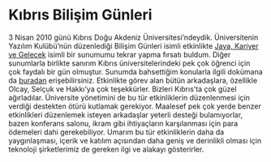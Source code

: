 # Kıbrıs Bilişim Günleri

3 Nisan 2010 günü Kıbrıs Doğu Akdeniz Üniversitesi’ndeydik. Üniversitenin Yazılım Kulübü’nün düzenlediği Bilişim Günleri 
isimli etkinlikte [Java, Kariyer ve Gelecek](http://docs.google.com/View?docid=dfvmbc8h_545nvc337fx) isimli bir sunumumu 
tekrar yapma fırsatı buldum. Diğer sunumlarla birlikte 
sanırım Kıbrıs üniversitelerindeki pek çok öğrenci için çok faydalı bir gün olmuştur. Sunumda bahsettiğim konularla ilgili 
dokümana da [buradan](http://docs.google.com/View?docid=dfvmbc8h_720gtzg77cc) erişebilirsiniz. Etkinlikte görev alan bütün 
arkadaşlara, özellikle Olcay, Selçuk ve Hakkı’ya çok 
teşekkürler. Bizleri Kıbrıs’ta çok güzel ağırladılar. Üniversite yönetimini de bu tür etkinliklerin düzenlenmesi için 
verdiği destekten ötürü kutlamak gerekiyor. Maalesef pek çok yerde benzer etkinlikleri düzenlemek isteyen arkadaşlar 
yeterli desteği bulamıyorlar, bazen konferans salonu, ikram gibi ihtiyaçların karşılanması için para ödemeleri dahi 
gerekebiliyor. Umarım bu tür etkinliklerin daha da yaygınlaşması, içerik ve katılım açısından daha geniş ve derinlikli 
olması için teknoloji şirketlerimiz de gereken ilgi ve alakayı gösterirler.
